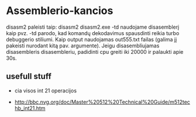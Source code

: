 # Assemblerio-kancios
disasm2 paleisti taip:
disasm2 disasm2.exe -td
naudojame disasemblerį kaip pvz. -td parodo, kad komandų dekodavimus spausdinti reikia turbo debuggerio stiliumi. Kaip output naudojamas out555.txt failas (galima jį pakeisti nurodant kitą pav. argumente).
Jeigu disasembliujamas disasembleris disasembleriu, padidinti cpu greiti iki 20000 ir palaukti apie 30s.


## usefull stuff
* cia visos int 21 operacijos

* http://bbc.nvg.org/doc/Master%20512%20Technical%20Guide/m512techb_int21.htm
